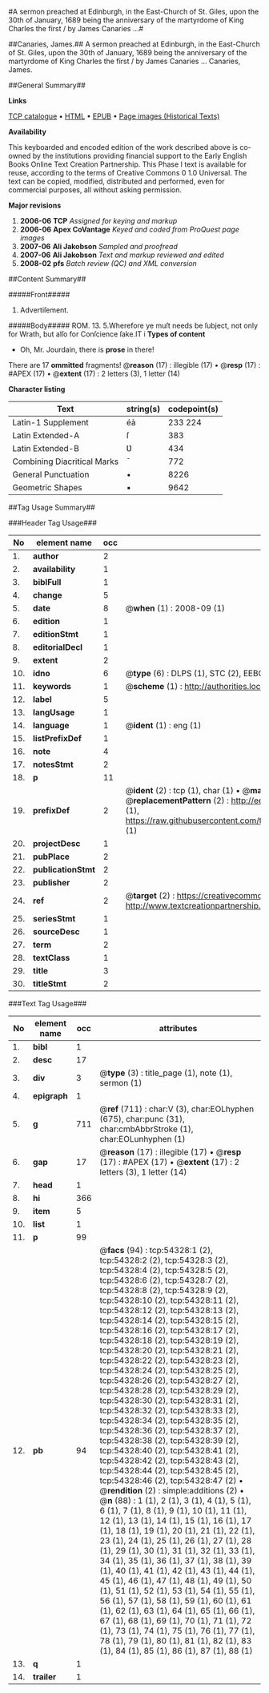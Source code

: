 #A sermon preached at Edinburgh, in the East-Church of St. Giles, upon the 30th of January, 1689 being the anniversary of the martyrdome of King Charles the first / by James Canaries ...#

##Canaries, James.##
A sermon preached at Edinburgh, in the East-Church of St. Giles, upon the 30th of January, 1689 being the anniversary of the martyrdome of King Charles the first / by James Canaries ...
Canaries, James.

##General Summary##

**Links**

[TCP catalogue](http://www.ota.ox.ac.uk/tcp/)  • 
[HTML](http://tei.it.ox.ac.uk/tcp/Texts-HTML/free/A33/A33098.html)  • 
[EPUB](http://tei.it.ox.ac.uk/tcp/Texts-EPUB/free/A33/A33098.epub) • 
[Page images (Historical Texts)](https://data.historicaltexts.jisc.ac.uk/view?pubId=eebo-12116490e&pageId=eebo-12116490e-54328-1)

**Availability**

This keyboarded and encoded edition of the
	       work described above is co-owned by the institutions
	       providing financial support to the Early English Books
	       Online Text Creation Partnership. This Phase I text is
	       available for reuse, according to the terms of Creative
	       Commons 0 1.0 Universal. The text can be copied,
	       modified, distributed and performed, even for
	       commercial purposes, all without asking permission.

**Major revisions**

1. __2006-06__ __TCP__ *Assigned for keying and markup*
1. __2006-06__ __Apex CoVantage__ *Keyed and coded from ProQuest page images*
1. __2007-06__ __Ali Jakobson__ *Sampled and proofread*
1. __2007-06__ __Ali Jakobson__ *Text and markup reviewed and edited*
1. __2008-02__ __pfs__ *Batch review (QC) and XML conversion*

##Content Summary##

#####Front#####

1. Advertiſement.

#####Body#####
ROM. 13. 5.Wherefore ye muſt needs be ſubject, not only for Wrath, but alſo for Conſcience ſake.IT i
**Types of content**

  * Oh, Mr. Jourdain, there is **prose** in there!

There are 17 **ommitted** fragments! 
 @__reason__ (17) : illegible (17)  •  @__resp__ (17) : #APEX (17)  •  @__extent__ (17) : 2 letters (3), 1 letter (14)

**Character listing**


|Text|string(s)|codepoint(s)|
|---|---|---|
|Latin-1 Supplement|éà|233 224|
|Latin Extended-A|ſ|383|
|Latin Extended-B|Ʋ|434|
|Combining             Diacritical Marks|̄|772|
|General Punctuation|•|8226|
|Geometric Shapes|▪|9642|

##Tag Usage Summary##

###Header Tag Usage###

|No|element name|occ|attributes|
|---|---|---|---|
|1.|__author__|2||
|2.|__availability__|1||
|3.|__biblFull__|1||
|4.|__change__|5||
|5.|__date__|8| @__when__ (1) : 2008-09 (1)|
|6.|__edition__|1||
|7.|__editionStmt__|1||
|8.|__editorialDecl__|1||
|9.|__extent__|2||
|10.|__idno__|6| @__type__ (6) : DLPS (1), STC (2), EEBO-CITATION (1), OCLC (1), VID (1)|
|11.|__keywords__|1| @__scheme__ (1) : http://authorities.loc.gov/ (1)|
|12.|__label__|5||
|13.|__langUsage__|1||
|14.|__language__|1| @__ident__ (1) : eng (1)|
|15.|__listPrefixDef__|1||
|16.|__note__|4||
|17.|__notesStmt__|2||
|18.|__p__|11||
|19.|__prefixDef__|2| @__ident__ (2) : tcp (1), char (1)  •  @__matchPattern__ (2) : ([0-9\-]+):([0-9IVX]+) (1), (.+) (1)  •  @__replacementPattern__ (2) : http://eebo.chadwyck.com/downloadtiff?vid=$1&page=$2 (1), https://raw.githubusercontent.com/textcreationpartnership/Texts/master/tcpchars.xml#$1 (1)|
|20.|__projectDesc__|1||
|21.|__pubPlace__|2||
|22.|__publicationStmt__|2||
|23.|__publisher__|2||
|24.|__ref__|2| @__target__ (2) : https://creativecommons.org/publicdomain/zero/1.0/ (1), http://www.textcreationpartnership.org/docs/. (1)|
|25.|__seriesStmt__|1||
|26.|__sourceDesc__|1||
|27.|__term__|2||
|28.|__textClass__|1||
|29.|__title__|3||
|30.|__titleStmt__|2||


###Text Tag Usage###

|No|element name|occ|attributes|
|---|---|---|---|
|1.|__bibl__|1||
|2.|__desc__|17||
|3.|__div__|3| @__type__ (3) : title_page (1), note (1), sermon (1)|
|4.|__epigraph__|1||
|5.|__g__|711| @__ref__ (711) : char:V (3), char:EOLhyphen (675), char:punc (31), char:cmbAbbrStroke (1), char:EOLunhyphen (1)|
|6.|__gap__|17| @__reason__ (17) : illegible (17)  •  @__resp__ (17) : #APEX (17)  •  @__extent__ (17) : 2 letters (3), 1 letter (14)|
|7.|__head__|1||
|8.|__hi__|366||
|9.|__item__|5||
|10.|__list__|1||
|11.|__p__|99||
|12.|__pb__|94| @__facs__ (94) : tcp:54328:1 (2), tcp:54328:2 (2), tcp:54328:3 (2), tcp:54328:4 (2), tcp:54328:5 (2), tcp:54328:6 (2), tcp:54328:7 (2), tcp:54328:8 (2), tcp:54328:9 (2), tcp:54328:10 (2), tcp:54328:11 (2), tcp:54328:12 (2), tcp:54328:13 (2), tcp:54328:14 (2), tcp:54328:15 (2), tcp:54328:16 (2), tcp:54328:17 (2), tcp:54328:18 (2), tcp:54328:19 (2), tcp:54328:20 (2), tcp:54328:21 (2), tcp:54328:22 (2), tcp:54328:23 (2), tcp:54328:24 (2), tcp:54328:25 (2), tcp:54328:26 (2), tcp:54328:27 (2), tcp:54328:28 (2), tcp:54328:29 (2), tcp:54328:30 (2), tcp:54328:31 (2), tcp:54328:32 (2), tcp:54328:33 (2), tcp:54328:34 (2), tcp:54328:35 (2), tcp:54328:36 (2), tcp:54328:37 (2), tcp:54328:38 (2), tcp:54328:39 (2), tcp:54328:40 (2), tcp:54328:41 (2), tcp:54328:42 (2), tcp:54328:43 (2), tcp:54328:44 (2), tcp:54328:45 (2), tcp:54328:46 (2), tcp:54328:47 (2)  •  @__rendition__ (2) : simple:additions (2)  •  @__n__ (88) : 1 (1), 2 (1), 3 (1), 4 (1), 5 (1), 6 (1), 7 (1), 8 (1), 9 (1), 10 (1), 11 (1), 12 (1), 13 (1), 14 (1), 15 (1), 16 (1), 17 (1), 18 (1), 19 (1), 20 (1), 21 (1), 22 (1), 23 (1), 24 (1), 25 (1), 26 (1), 27 (1), 28 (1), 29 (1), 30 (1), 31 (1), 32 (1), 33 (1), 34 (1), 35 (1), 36 (1), 37 (1), 38 (1), 39 (1), 40 (1), 41 (1), 42 (1), 43 (1), 44 (1), 45 (1), 46 (1), 47 (1), 48 (1), 49 (1), 50 (1), 51 (1), 52 (1), 53 (1), 54 (1), 55 (1), 56 (1), 57 (1), 58 (1), 59 (1), 60 (1), 61 (1), 62 (1), 63 (1), 64 (1), 65 (1), 66 (1), 67 (1), 68 (1), 69 (1), 70 (1), 71 (1), 72 (1), 73 (1), 74 (1), 75 (1), 76 (1), 77 (1), 78 (1), 79 (1), 80 (1), 81 (1), 82 (1), 83 (1), 84 (1), 85 (1), 86 (1), 87 (1), 88 (1)|
|13.|__q__|1||
|14.|__trailer__|1||
